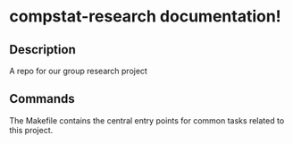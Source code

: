 # compstat-research documentation!

## Description

A repo for our group research project

## Commands

The Makefile contains the central entry points for common tasks related to this project.

